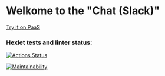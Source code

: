 # Welkome to the "Chat (Slack)"

[Try it on PaaS](https://frontend-project-12-0cun.onrender.com)


### Hexlet tests and linter status:

[![Actions Status](https://github.com/RockForr/frontend-project-12/actions/workflows/hexlet-check.yml/badge.svg)](https://github.com/RockForr/frontend-project-12/actions)

[![Maintainability](https://api.codeclimate.com/v1/badges/79bf763ae01931bff1aa/maintainability)](https://codeclimate.com/github/RockForr/frontend-project-12/maintainability)